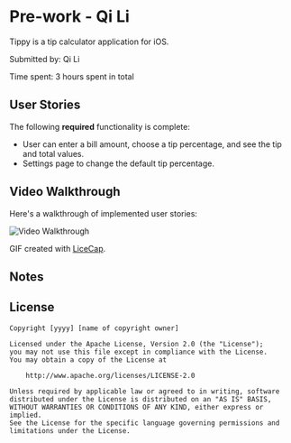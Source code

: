 # Pre-work - Qi Li

Tippy is a tip calculator application for iOS.

Submitted by: Qi Li

Time spent: 3 hours spent in total

## User Stories

The following **required** functionality is complete:

* User can enter a bill amount, choose a tip percentage, and see the tip and total values.
* Settings page to change the default tip percentage.


## Video Walkthrough 

Here's a walkthrough of implemented user stories:

![Video Walkthrough](http://imgur.com/a/3VJN5)

GIF created with [LiceCap](http://www.cockos.com/licecap/).

## Notes



## License

    Copyright [yyyy] [name of copyright owner]

    Licensed under the Apache License, Version 2.0 (the "License");
    you may not use this file except in compliance with the License.
    You may obtain a copy of the License at

        http://www.apache.org/licenses/LICENSE-2.0

    Unless required by applicable law or agreed to in writing, software
    distributed under the License is distributed on an "AS IS" BASIS,
    WITHOUT WARRANTIES OR CONDITIONS OF ANY KIND, either express or implied.
    See the License for the specific language governing permissions and
    limitations under the License.
